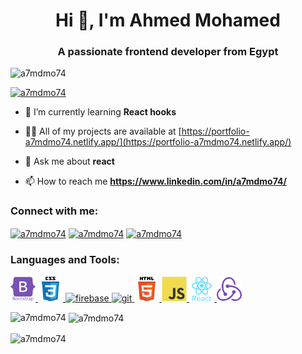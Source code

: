 <h1 align="center">Hi 👋, I'm Ahmed Mohamed</h1>
<h3 align="center">A passionate frontend developer from Egypt</h3>

<p align="left"> <img src="https://komarev.com/ghpvc/?username=a7mdmo74&label=Profile%20views&color=0e75b6&style=flat" alt="a7mdmo74" /> </p>

<p align="left"> <a href="https://github.com/ryo-ma/github-profile-trophy"><img src="https://github-profile-trophy.vercel.app/?username=a7mdmo74" alt="a7mdmo74" /></a> </p>

- 🌱 I’m currently learning **React hooks**

- 👨‍💻 All of my projects are available at [https://portfolio-a7mdmo74.netlify.app/](https://portfolio-a7mdmo74.netlify.app/)

- 💬 Ask me about **react**

- 📫 How to reach me **https://www.linkedin.com/in/a7mdmo74/**

<h3 align="left">Connect with me:</h3>
<p align="left">
<a href="https://dev.to/a7mdmo74" target="blank"><img align="center" src="https://raw.githubusercontent.com/rahuldkjain/github-profile-readme-generator/master/src/images/icons/Social/devto.svg" alt="a7mdmo74" height="30" width="40" /></a>
<a href="https://linkedin.com/in/a7mdmo74" target="blank"><img align="center" src="https://raw.githubusercontent.com/rahuldkjain/github-profile-readme-generator/master/src/images/icons/Social/linked-in-alt.svg" alt="a7mdmo74" height="30" width="40" /></a>
<a href="https://fb.com/a7mdmo74" target="blank"><img align="center" src="https://raw.githubusercontent.com/rahuldkjain/github-profile-readme-generator/master/src/images/icons/Social/facebook.svg" alt="a7mdmo74" height="30" width="40" /></a>
</p>

<h3 align="left">Languages and Tools:</h3>
<p align="left"> <a href="https://getbootstrap.com" target="_blank" rel="noreferrer"> <img src="https://raw.githubusercontent.com/devicons/devicon/master/icons/bootstrap/bootstrap-plain-wordmark.svg" alt="bootstrap" width="40" height="40"/> </a> <a href="https://www.w3schools.com/css/" target="_blank" rel="noreferrer"> <img src="https://raw.githubusercontent.com/devicons/devicon/master/icons/css3/css3-original-wordmark.svg" alt="css3" width="40" height="40"/> </a> <a href="https://firebase.google.com/" target="_blank" rel="noreferrer"> <img src="https://www.vectorlogo.zone/logos/firebase/firebase-icon.svg" alt="firebase" width="40" height="40"/> </a> <a href="https://git-scm.com/" target="_blank" rel="noreferrer"> <img src="https://www.vectorlogo.zone/logos/git-scm/git-scm-icon.svg" alt="git" width="40" height="40"/> </a> <a href="https://www.w3.org/html/" target="_blank" rel="noreferrer"> <img src="https://raw.githubusercontent.com/devicons/devicon/master/icons/html5/html5-original-wordmark.svg" alt="html5" width="40" height="40"/> </a> <a href="https://developer.mozilla.org/en-US/docs/Web/JavaScript" target="_blank" rel="noreferrer"> <img src="https://raw.githubusercontent.com/devicons/devicon/master/icons/javascript/javascript-original.svg" alt="javascript" width="40" height="40"/> </a> <a href="https://reactjs.org/" target="_blank" rel="noreferrer"> <img src="https://raw.githubusercontent.com/devicons/devicon/master/icons/react/react-original-wordmark.svg" alt="react" width="40" height="40"/> </a> <a href="https://redux.js.org" target="_blank" rel="noreferrer"> <img src="https://raw.githubusercontent.com/devicons/devicon/master/icons/redux/redux-original.svg" alt="redux" width="40" height="40"/> </a> </p>

<p><img align="left" src="https://github-readme-stats.vercel.app/api/top-langs?username=a7mdmo74&show_icons=true&locale=en&layout=compact" alt="a7mdmo74" /></p>

<p>&nbsp;<img align="center" src="https://github-readme-stats.vercel.app/api?username=a7mdmo74&show_icons=true&locale=en" alt="a7mdmo74" /></p>

<p><img align="center" src="https://github-readme-streak-stats.herokuapp.com/?user=a7mdmo74&" alt="a7mdmo74" /></p>
